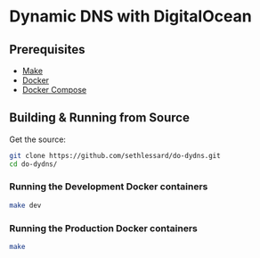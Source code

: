 # Dynamic DNS with DigitalOcean

## Prerequisites

* [Make](https://www.gnu.org/software/make/)
* [Docker](https://www.docker.com/) 
* [Docker Compose](https://docs.docker.com/compose/install/)

## Building & Running from Source

Get the source:

```bash
git clone https://github.com/sethlessard/do-dydns.git
cd do-dydns/
```

### Running the Development Docker containers

```bash
make dev
```

### Running the Production Docker containers

```bash
make
```
